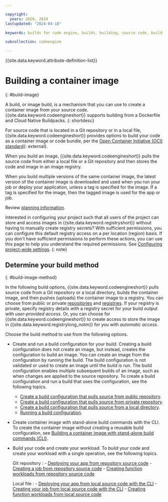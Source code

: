 ```yaml
---

copyright:
  years: 2020, 2024
lastupdated: "2024-04-18"

keywords: builds for code engine, builds, building, source code, build run, application image builds for code engine, job image builds for code engine, container image builds with code engine, registry secret, registry access secret

subcollection: codeengine

---
```


{{site.data.keyword.attribute-definition-list}}


# Building a container image
{: #build-image}

A build, or image build, is a mechanism that you can use to create a container image from your source code. {{site.data.keyword.codeengineshort}} supports building from a Dockerfile and Cloud Native Buildpacks.
{: shortdesc}

For source code that is located in a Git repository or in a local file, {{site.data.keyword.codeengineshort}} provides options to build your code as a container image or code bundle, per the [Open Container Initiative (OCI) standard](https://opencontainers.org/){: external}. 

When you build an image, {{site.data.keyword.codeengineshort}} pulls the source code from either a local file or a Git repository and then stores the code and image in an image registry.

When you build multiple versions of the same container image, the latest version of the container image is downloaded and used when you run your job or deploy your application, unless a tag is specified for the image. If a tag is specified for the image, then the tagged image is used for the app or job. 

Review [planning information](/docs/codeengine?topic=codeengine-plan-build). 

Interested in configuring your project such that all users of the project can store and access images in {{site.data.keyword.registryshort}} without having to manually create registry secrets? With sufficient permissions, you can configure this default registry access on a per location (region) basis. If you don't have sufficient permissions to perform these actions, you can use this page to help you understand the required permissions. See [Configuring project-wide settings](/docs/codeengine?topic=codeengine-project-integrations). 
{: note}

## Determine your build method
{: #build-image-method}

In the following build options, {{site.data.keyword.codeengineshort}} pulls source code from a Git repository or a local directory, builds the container image, and then pushes (uploads) the container image to a registry. You can choose from public or private [repositories](/docs/codeengine?topic=codeengine-code-repositories) and [registries](/docs/codeengine?topic=codeengine-add-registry). If your registry is private, specify registry details with a registry secret for your build output with *user-provided access*. Or, you can choose for {{site.data.keyword.codeengineshort}} to create access to store the image in {{site.data.keyword.registrylong_notm}} for you with *automatic access*. 

Choose the build method to use from the following options. 

* Create and run a build configuration for your build. Creating a build configuration does not create an image, but instead, creates the configuration to build an image. You can create an image from the configuration by running the build. The build configuration is not validated or used to create an image until the build is run. The build configuration enables multiple subsequent builds of an image, such as when changes are applied to the source repository. To create a build configuration and run a build that uses the configuration, see the following topics.
     * [Create a build configuration that pulls source from public repository](/docs/codeengine?topic=codeengine-build-create-config1).
     * [Create a build configuration that pulls source from private repository](/docs/codeengine?topic=codeengine-build-config-gitrepo).
     * [Create a build configuration that pulls source from a local directory](/docs/codeengine?topic=codeengine-build-config-local).
     * [Running a build configuration](/docs/codeengine?topic=codeengine-build-run).

* Create container image with stand-alone build commands with the CLI. To create the container image without creating a reusable build configuration, see [Building a container image with stand-alone build commands (CLI)](/docs/codeengine?topic=codeengine-build-standalone).

* Build your code and create your workload. To build your code and create your workload with a single operation, see the following topics.

     Git repository
     :    - [Deploying your app from repository source code](/docs/codeengine?topic=codeengine-app-source-code)
          - [Creating a job from repository source code](/docs/codeengine?topic=codeengine-run-job-source-code)
          - [Creating function workloads from repository source code](/docs/codeengine?topic=codeengine-fun-create-repo)

     Local file
     :    - [Deploying your app from local source code with the CLI](/docs/codeengine?topic=codeengine-app-local-source-code)
          - [Creating your job from local source code with the CLI](/docs/codeengine?topic=codeengine-job-local-source-code)
          - [Creating function workloads from local source code](/docs/codeengine?topic=codeengine-fun-create-local)




